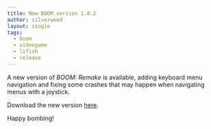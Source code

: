 ```yaml
---
title: New BOOM version 1.8.2
author: silverweed
layout: single
tags:  
  - boom  
  - videogame  
  - lifish  
  - release
---
```

A new version of *BOOM: Remake* is available, adding keyboard menu navigation and fixing some crashes that may happen when navigating menus with a joystick.

Download the new version [here](https://silverweed.github.io/boom/#downloads).

Happy bombing!
